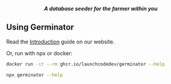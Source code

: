 <p align="center">
  <i><b>A database seeder for the farmer within you</b></i>
</p>

## Using Germinator

Read the [Introduction](https://germinator.dev/intro.html) guide on our website.

Or, run with npx or docker:

```sh
docker run -it --rm ghcr.io/launchcodedev/germinator --help
```

```sh
npx germinator --help
```
